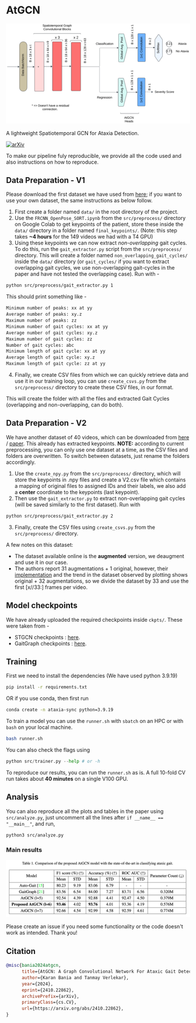 # AtGCN
![AtGCN](assets/atgcn.png)

A lightweight Spatiotemporal GCN for Ataxia Detection.

[![arXiv](https://img.shields.io/badge/arXiv-2410.22862-b31b1b.svg)](https://arxiv.org/abs/2410.22862)

To make our pipeline fuly reproducible, we provide all the code used and also instructions on how to reproduce.

## Data Preparation - V1
Please download the first dataset we have used from [here](https://github.com/ROC-HCI/Automated-Ataxia-Gait); if you want to use your own dataset, the same instructions as below follow.

1. First create a folder named `data/` in the root directory of the project.
2. Use the `FRCNN_OpenPose_SORT.ipynb` from the `src/preprocess/` directory on Google Colab to get keypoints of the patient, store these inside the `data/` directory in a folder named `final_keypoints/`. (Note: this step takes **~4 hours** for the 149 videos we had with a T4 GPU)
3. Using these keypoints we can now extract *non-overlapping* gait cycles. To do this, run the `gait_extractor.py` script from the `src/preprocess/` directory. This will create a folder named `non_overlapping_gait_cycles/` inside the `data/` directory (or `gait_cycles/` if you want to extract overlapping gait cycles, we use non-overlapping gait-cycles in the paper and have not tested the overlapping case). Run with -
```bash
python src/preprocess/gait_extractor.py 1
```
This should print something like - 
```bash
Minimum number of peaks: xx at yy
Average number of peaks: xy.z
Maximum number of peaks: zz
Minimum number of gait cycles: xx at yy
Average number of gait cycles: xy.z
Maximum number of gait cycles: zz
Number of gait cycles: abc
Minimum length of gait cycle: xx at yy
Average length of gait cycle: xy.z
Maximum length of gait cycle: zz at yy
```
4. Finally, we create CSV files from which we can quickly retrieve data and use it in our training loop, you can use `create_csvs.py` from the `src/preprocess/` directory to create these CSV files, in our format.

This will create the folder with all the files and extracted Gait Cycles (overlapping and non-overlapping, can do both).

## Data Preparation - V2
We have another dataset of 40 videos, which can be downloaded from [here](https://data.mendeley.com/datasets/2vkk2r9tx3/1) / [paper](https://hisham246.github.io/uploads/iecbes2022khalil.pdf). This already has extracted keypoints. **NOTE:** according to current preprocessing, you can only use one dataset at a time, as the CSV files and folders are overwritten. To switch between datasets, just rename the folders accordingly.

1. Use the `create_npy.py` from the `src/preprocess/` directory, which will store the keypoints in .npy files and create a V2.csv file which contains a mapping of original files to assigned IDs and their labels, we also add a **center** coordinate to the keypoints (last keypoint).
2. Then use the `gait_extractor.py` to extract non-overlapping gait cycles (will be saved similarly to the first dataset). Run with 
```bash
python src/preprocess/gait_extractor.py 2
```
3. Finally, create the CSV files using `create_csvs.py` from the `src/preprocess/` directory.

A few notes on this dataset:
- The dataset available online is the **augmented** version, we deaugment and use it in our case.
- The authors report 31 augmentations + 1 original, however, their [implementation](https://github.com/hisham246/AtaxiaNet/tree/main) and the trend in the dataset observed by plotting shows original + 32 augmentations, so we divide the dataset by 33 and use the first \[x//33:\] frames per video.


## Model checkpoints
We have already uploaded the required checkpoints inside `ckpts/`. These were taken from -
- STGCN checkpoints : [here](https://github.com/yysijie/st-gcn/blob/master/OLD_README.md).
- GaitGraph checkpoints : [here](https://github.com/tteepe/GaitGraph).


## Training
First we need to install the dependencies (We have used python 3.9.19)
```bash
pip install -r requirements.txt
```
OR if you use conda, then first run
```bash
conda create -n ataxia-sync python=3.9.19
```
To train a model you can use the `runner.sh` with `sbatch` on an HPC or with `bash` on your local machine.
```bash
bash runner.sh
```
You can also check the flags using 
```python
python src/trainer.py --help # or -h
```
To reproduce our results, you can run the `runner.sh` as is. A full 10-fold CV run takes about **40 minutes** on a single V100 GPU.

## Analysis
You can also reproduce all the plots and tables in the paper using `src/analyze.py`, just uncomment all the lines after `if __name__ == "__main__"`, and run,
```bash
python3 src/analyze.py
```
### Main results
![Results](assets/results.png)

Please create an issue if you need some functionality or the code doesn't work as intended. Thank you!

## Citation
```bibtex
@misc{bania2024atgcn,
      title={AtGCN: A Graph Convolutional Network For Ataxic Gait Detection}, 
      author={Karan Bania and Tanmay Verlekar},
      year={2024},
      eprint={2410.22862},
      archivePrefix={arXiv},
      primaryClass={cs.CV},
      url={https://arxiv.org/abs/2410.22862}, 
}
```